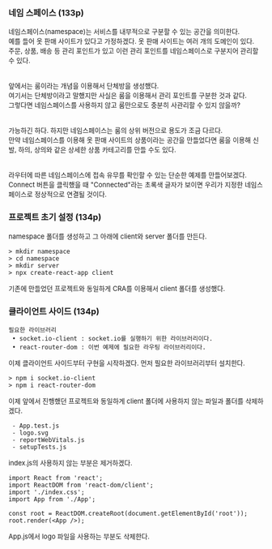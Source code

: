 ### 네임 스페이스 (133p)

<font size=2>네임스페이스(namespace)는 서비스를 내부적으로 구분할 수 있는 공간을 의미한다.</font><br />
<font size=2>예를 들어 옷 판매 사이트가 있다고 가정하겠다. 옷 판매 사이트는 여러 개의 도메인이 있다.</font><br />
<font size=2>주문, 상품, 배송 등 관리 포인트가 있고 이런 관리 포인트를 네임스페이스로 구분지어 관리할 수 있다.</font><br /><br />

<font size=2>앞에서는 룸이라는 개념을 이용해서 단체방을 생성했다.</font><br />
<font size=2>여기서는 단체방이라고 말했지만 사실은 룸을 이용해서 관리 포인트를 구분한 것과 같다.</font><br />
<font size=2>그렇다면 네임스페이스를 사용하지 않고 룸만으로도 충분히 사관리할 수 있지 않을까?</font><br /><br />

<font size=2>가능하긴 하다. 하지만 네임스페이스는 룸의 상위 버전으로 용도가 조금 다르다.</font><br />
<font size=2>만약 네임스페이스를 이용해 옷 판매 사이트의 상품이라는 공간을 만들었다면 룸을 이용해 신발, 하의, 상의와 같은 상세한 상품 카테고리를 만들 수도 있다.</font><br /><br />

<font size=2>라우터에 따른 네임스페이스에 접속 유무를 확인할 수 있는 단순한 예제를 만들어보겠다.</font><br />
<font size=2>Connect 버튼을 클릭했을 때 "Connected"라는 초록색 글자가 보이면 우리가 지정한 네임스페이스로 정상적으로 연결될 것이다.</font><br />

### 프로젝트 초기 설정 (134p)

<font size=2>namespace 폴더를 생성하고 그 아래에 client와 server 폴더를 만든다.</font><br />

```
> mkdir namespace
> cd namespace
> mkdir server
> npx create-react-app client
```

<font size=2>기존에 만들었던 프로젝트와 동일하게 CRA를 이용해서 client 폴더를 생성했다.</font><br />

### 클라이언트 사이드 (134p)

```
필요한 라이브러리
 • socket.io-client : socket.io를 실행하기 위한 라이브러리이다.
 • react-router-dom : 이번 예제에 필요한 라우팅 라이브러리이다.
```

<font size=2>이제 클라이언트 사이드부터 구현을 시작하겠다. 먼저 필요한 라이브러리부터 설치한다.</font><br />

```
> npm i socket.io-client
> npm i react-router-dom
```

<font size=2>이제 앞에서 진행했던 프로젝트와 동일하게 client 폴더에 사용하지 않는 파일과 폴더를 삭제하겠다.</font><br />

```
 - App.test.js
 - logo.svg
 - reportWebVitals.js
 - setupTests.js
```

<font size=2>index.js의 사용하지 않는 부분은 제거하겠다.</font><br />

```
import React from 'react';
import ReactDOM from 'react-dom/client';
import './index.css';
import App from './App';

const root = ReactDOM.createRoot(document.getElementById('root'));
root.render(<App />);
```

<font size=2>App.js에서 logo 파일을 사용하는 부분도 삭제한다.</font><br />
<font size=2></font><br />
<font size=2></font><br />
<font size=2></font><br />
<font size=2></font><br />
